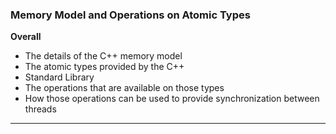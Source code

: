 ### Memory Model and Operations on Atomic Types


**Overall**
- The details of the C++ memory model
- The atomic types provided by the C++
- Standard Library
- The operations that are available on those types
- How those operations can be used to provide synchronization between threads

--- 